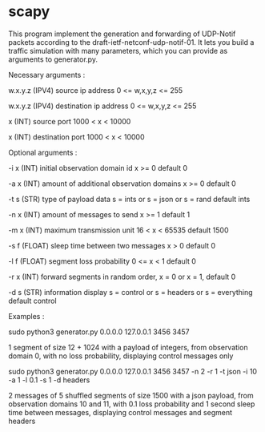 # scapy

This program implement the generation and forwarding of UDP-Notif packets according to the draft-ietf-netconf-udp-notif-01. It lets you build a traffic simulation with many parameters, which you can provide as arguments to generator.py.

Necessary arguments :

w.x.y.z       (IPV4)      source ip address                           0 <= w,x,y,z <= 255

w.x.y.z       (IPV4)      destination ip address                      0 <= w,x,y,z <= 255

x             (INT)       source port                                 1000 < x < 10000

x             (INT)       destination port                            1000 < x < 10000


Optional arguments :

-i x          (INT)       initial observation domain id               x >= 0                                              default 0

-a x          (INT)       amount of additional observation domains    x >= 0                                              default 0

-t s          (STR)       type of payload data                        s = ints or s = json or s = rand                    default ints

-n x          (INT)       amount of messages to send                  x >= 1                                              default 1

-m x          (INT)       maximum transmission unit                   16 < x < 65535                                      default 1500

-s f          (FLOAT)     sleep time between two messages             x > 0                                               default 0

-l f          (FLOAT)     segment loss probability                    0 <= x < 1                                          default 0

-r x (INT) forward segments in random order, x = 0 or x = 1, default 0

-d s          (STR)       information display                         s = control or s = headers or s = everything        default control

Examples :

sudo python3 generator.py 0.0.0.0 127.0.0.1 3456 3457

1 segment of size 12 + 1024 with a payload of integers, from observation domain 0, with no loss probability, displaying control messages only

sudo python3 generator.py 0.0.0.0 127.0.0.1 3456 3457 -n 2 -r 1 -t json -i 10 -a 1 -l 0.1 -s 1 -d headers

2 messages of 5 shuffled segments of size 1500 with a json payload, from observation domains 10 and 11, with 0.1 loss probability and 1 second sleep time between messages, displaying control messages and segment headers
